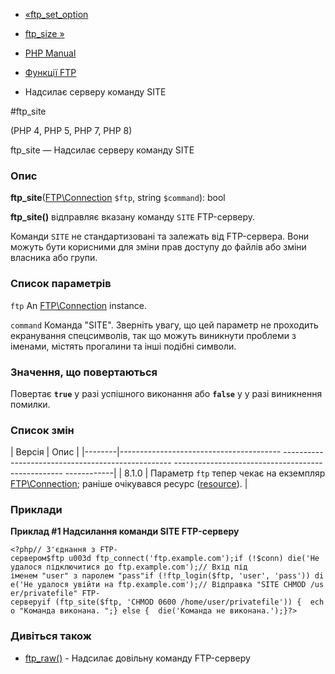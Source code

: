 - [«ftp_set_option](function.ftp-set-option.md)
- [ftp_size »](function.ftp-size.md)

- [PHP Manual](index.md)
- [Функції FTP](ref.ftp.md)
- Надсилає серверу команду SITE

#ftp_site

(PHP 4, PHP 5, PHP 7, PHP 8)

ftp_site — Надсилає серверу команду SITE

### Опис

**ftp_site**([FTP\Connection](class.ftp-connection.md) `$ftp`, string
`$command`): bool

**ftp_site()** відправляє вказану команду `SITE` FTP-серверу.

Команди `SITE` не стандартизовані та залежать від FTP-сервера. Вони можуть
бути корисними для зміни прав доступу до файлів або зміни власника або
групи.

### Список параметрів

`ftp`
An [FTP\Connection](class.ftp-connection.md) instance.

`command`
Команда "SITE". Зверніть увагу, що цей параметр не проходить
екранування спецсимволів, так що можуть виникнути проблеми з іменами,
містять прогалини та інші подібні символи.

### Значення, що повертаються

Повертає **`true`** у разі успішного виконання або **`false`** у
у разі виникнення помилки.

### Список змін

| Версія | Опис |
|--------|---------------------------------------- -------------------------------------------------- -------------------------------------------------- ------------|
| 8.1.0 | Параметр `ftp` тепер чекає на екземпляр [FTP\Connection](class.ftp-connection.md); раніше очікувався ресурс ([resource](language.types.resource.md)). |

### Приклади

**Приклад #1 Надсилання команди SITE FTP-серверу**

` <?php// З'єднання з FTP-сервером$ftp u003d ftp_connect('ftp.example.com');if (!$conn) die('Не удалося підключитися до ftp.example.com');// Вхід під іменем "user" з паролем "pass"if (!ftp_login($ftp, 'user', 'pass')) die('Не удалося увійти на ftp.example.com');// Відправка "SITE CHMOD /user/privatefile" FTP-серверуif (ftp_site($ftp, 'CHMOD 0600 /home/user/privatefile')) {  echo "Команда виконана.
";} else {  die('Команда не виконана.');}?> `

### Дивіться також

- [ftp_raw()](function.ftp-raw.md) - Надсилає довільну команду
FTP-серверу
